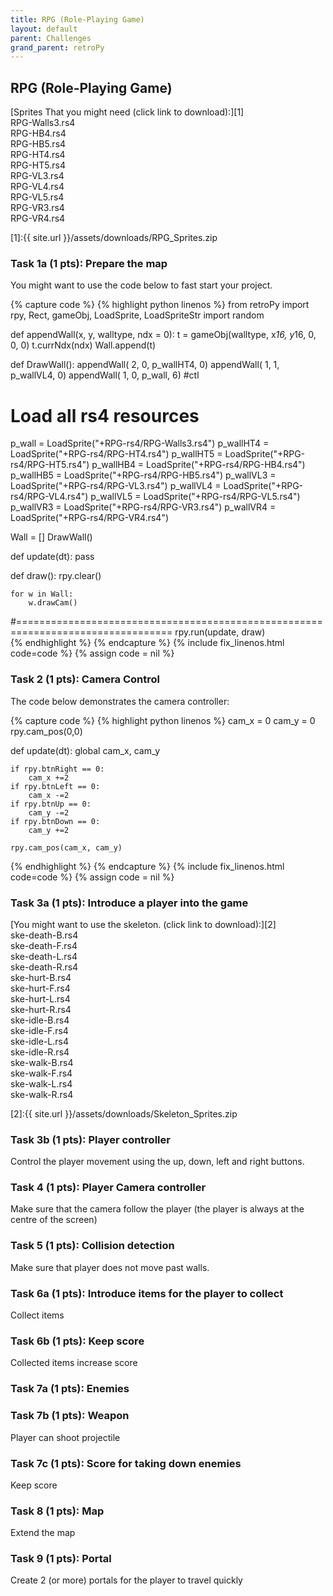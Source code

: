 ```yaml
---
title: RPG (Role-Playing Game)
layout: default
parent: Challenges
grand_parent: retroPy
---
```


## RPG (Role-Playing Game)

[Sprites That you might need (click link to download):][1]
<br>RPG-Walls3.rs4
<br>RPG-HB4.rs4
<br>RPG-HB5.rs4
<br>RPG-HT4.rs4
<br>RPG-HT5.rs4
<br>RPG-VL3.rs4
<br>RPG-VL4.rs4
<br>RPG-VL5.rs4
<br>RPG-VR3.rs4
<br>RPG-VR4.rs4

[1]:{{ site.url }}/assets/downloads/RPG_Sprites.zip

### Task 1a (1 pts): Prepare the map


You might want to use the code below to fast start your project.

{% capture code %}
{% highlight python linenos %}
from retroPy import rpy, Rect, gameObj, LoadSprite, LoadSpriteStr
import random

def appendWall(x, y, walltype, ndx = 0):
    t = gameObj(walltype, x*16, y*16, 0, 0, 0)
    t.currNdx(ndx)
    Wall.append(t)
       
def DrawWall():
    appendWall( 2, 0, p_wallHT4, 0)
    appendWall( 1, 1, p_wallVL4, 0)
    appendWall( 1, 0, p_wall, 6) #ctl
    
# Load all rs4 resources
p_wall = LoadSprite("+RPG-rs4/RPG-Walls3.rs4")
p_wallHT4 = LoadSprite("+RPG-rs4/RPG-HT4.rs4")
p_wallHT5 = LoadSprite("+RPG-rs4/RPG-HT5.rs4")
p_wallHB4 = LoadSprite("+RPG-rs4/RPG-HB4.rs4")
p_wallHB5 = LoadSprite("+RPG-rs4/RPG-HB5.rs4")
p_wallVL3 = LoadSprite("+RPG-rs4/RPG-VL3.rs4")
p_wallVL4 = LoadSprite("+RPG-rs4/RPG-VL4.rs4")
p_wallVL5 = LoadSprite("+RPG-rs4/RPG-VL5.rs4")
p_wallVR3 = LoadSprite("+RPG-rs4/RPG-VR3.rs4")
p_wallVR4 = LoadSprite("+RPG-rs4/RPG-VR4.rs4")

Wall = []
DrawWall()

def update(dt):
    pass
    
def draw():
    rpy.clear()

    for w in Wall:
        w.drawCam()

#=================================================================================
rpy.run(update, draw)  
{% endhighlight %}
{% endcapture %}
{% include fix_linenos.html code=code %}
{% assign code = nil %}


### Task 2 (1 pts): Camera Control

The code below demonstrates the camera controller:

{% capture code %}
{% highlight python linenos %}
cam_x = 0
cam_y = 0
rpy.cam_pos(0,0)

def update(dt):
    global cam_x, cam_y
    
    if rpy.btnRight == 0:
        cam_x +=2
    if rpy.btnLeft == 0:
        cam_x -=2
    if rpy.btnUp == 0:
        cam_y -=2
    if rpy.btnDown == 0:
        cam_y +=2
        
    rpy.cam_pos(cam_x, cam_y)
{% endhighlight %}
{% endcapture %}
{% include fix_linenos.html code=code %}
{% assign code = nil %}

### Task 3a (1 pts): Introduce a player into the game

[You might want to use the skeleton. (click link to download):][2]
<br>ske-death-B.rs4
<br>ske-death-F.rs4
<br>ske-death-L.rs4
<br>ske-death-R.rs4
<br>ske-hurt-B.rs4
<br>ske-hurt-F.rs4
<br>ske-hurt-L.rs4
<br>ske-hurt-R.rs4
<br>ske-idle-B.rs4
<br>ske-idle-F.rs4
<br>ske-idle-L.rs4
<br>ske-idle-R.rs4
<br>ske-walk-B.rs4
<br>ske-walk-F.rs4
<br>ske-walk-L.rs4
<br>ske-walk-R.rs4

[2]:{{ site.url }}/assets/downloads/Skeleton_Sprites.zip

### Task 3b (1 pts): Player controller
Control the player movement using the up, down, left and right buttons.

### Task 4 (1 pts): Player Camera controller
Make sure that the camera follow the player (the player is always at the centre of the screen)

### Task 5 (1 pts): Collision detection
Make sure that player does not move past walls.

### Task 6a (1 pts): Introduce items for the player to collect
Collect items

### Task 6b (1 pts): Keep score
Collected items increase score

### Task 7a (1 pts): Enemies

### Task 7b (1 pts): Weapon
Player can shoot projectile

### Task 7c (1 pts): Score for taking down enemies
Keep score

### Task 8 (1 pts): Map
Extend the map

### Task 9 (1 pts): Portal
Create 2 (or more) portals for the player to travel quickly
